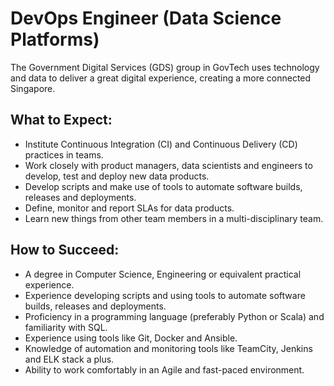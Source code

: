 # DevOps Engineer (Data Science Platforms)

The Government Digital Services (GDS) group in GovTech uses technology and data to deliver a great digital experience, creating a more connected Singapore.

## What to Expect:

- Institute Continuous Integration (CI) and Continuous Delivery (CD) practices in teams.
- Work closely with product managers, data scientists and engineers to develop, test and deploy new data products.
- Develop scripts and make use of tools to automate software builds, releases and deployments.
- Define, monitor and report SLAs for data products.
- Learn new things from other team members in a multi-disciplinary team.

## How to Succeed:

- A degree in Computer Science, Engineering or equivalent practical experience.
- Experience developing scripts and using tools to automate software builds, releases and deployments.
- Proficiency in a programming language (preferably Python or Scala) and familiarity with SQL.
- Experience using tools like Git, Docker and Ansible.
- Knowledge of automation and monitoring tools like TeamCity, Jenkins and ELK stack a plus.
- Ability to work comfortably in an Agile and fast-paced environment.
